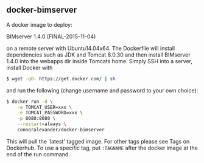 ## docker-bimserver

A docker image to deploy:

BIMserver 1.4.0 (FINAL-2015-11-04)

on a remote server with Ubuntu14.04x64. The Dockerfile will install dependencies such as JDK and Tomcat 8.0.30 and then install BIMserver 1.4.0 into the webapps dir inside Tomcats home. Simply SSH into a server, install Docker with

```bash
$ wget -qO- https://get.docker.com/ | sh
```

and run the following (change username and password to your own choice):

```bash
$ docker run -d \
	-e TOMCAT_USER=xxx \
	-e TOMCAT_PASSWORD=xxx \
	-p 8080:8080 \
	--restart=always \
	connoralexander/docker-bimserver
```

This will pull the 'latest' tagged image. For other tags please see Tags on Dockerhub. To use a specific tag, put `:TAGNAME` after the docker image at the end of the run command.